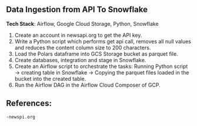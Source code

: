 ## Data Ingestion from API To Snowflake

**Tech Stack**: Airflow, Google Cloud Storage, Python, Snowflake

1. Create an account in newsapi.org to get the API key.
2. Write a Python script which performs get api call, removes all null values and reduces the content column size to 200 characters.
3. Load the Polars dataframe into GCS Storage bucket as parquet file.
4. Create databases, integration and stage in Snowflake.
5. Create an Airflow script to orchestrate the tasks: Running Python script -> creating table in Snowflake -> Copying the parquet files loaded in the bucket into the created table.
6. Run the Airflow DAG in the Airflow Cloud Composer of GCP.


## References:
	-newspi.org
